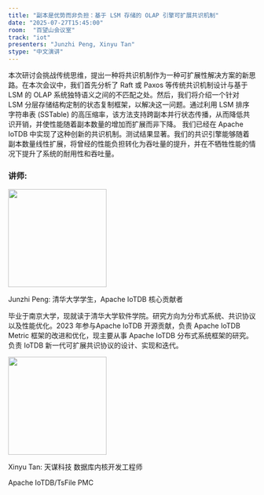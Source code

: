 ```yaml
---
title: "副本是优势而非负担：基于 LSM 存储的 OLAP 引擎可扩展共识机制"
date: "2025-07-27T15:45:00"
room:  "百望山会议室"
track: "iot"
presenters: "Junzhi Peng, Xinyu Tan"
stype: "中文演讲"
---
```


本次研讨会挑战传统思维，提出一种将共识机制作为一种可扩展性解决方案的新思路。在本次会议中，我们首先分析了 Raft 或 Paxos 等传统共识机制设计与基于 LSM 的 OLAP 系统独特语义之间的不匹配之处。然后，我们将介绍一个针对 LSM 分层存储结构定制的状态复制框架，以解决这一问题。通过利用 LSM 排序字符串表 (SSTable) 的高压缩率，该方法支持跨副本并行状态传播，从而降低共识开销，并使性能随着副本数量的增加而扩展而非下降。
我们已经在 Apache IoTDB 中实现了这种创新的共识机制。测试结果显著。我们的共识引擎能够随着副本数量线性扩展，将曾经的性能负担转化为吞吐量的提升，并在不牺牲性能的情况下提升了系统的耐用性和吞吐量。

### 讲师:

<img src="https://sessionize.com/image/248b-400o400o1-9W64pJhLWUPNQhj7zMQ8VX.jpg" width="200" /><br/>

Junzhi Peng: 清华大学学生，Apache IoTDB 核心贡献者

毕业于南京大学，现就读于清华大学软件学院。研究方向为分布式系统、共识协议以及性能优化。2023 年参与Apache IoTDB 开源贡献，负责 Apache IoTDB Metric 框架的改进和优化，现主要从事 Apache IoTDB 分布式系统框架的研究。负责 IoTDB 新一代可扩展共识协议的设计、实现和迭代。

<img src="https://sessionize.com/image/15eb-400o400o1-h2CBUSWJV2Kziqmd5o7Gqu.png" width="200" /><br/>

Xinyu Tan: 天谋科技 数据库内核开发工程师

Apache IoTDB/TsFile PMC